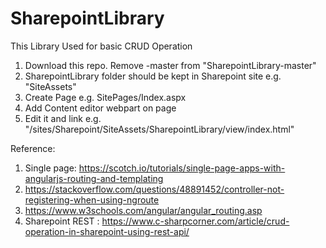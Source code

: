# SharepointLibrary
This Library Used for basic CRUD Operation
1. Download this repo. Remove -master from  "SharepointLibrary-master"  
2. SharepointLibrary folder should be kept in Sharepoint site e.g. "SiteAssets"
3. Create Page e.g. SitePages/Index.aspx
4. Add Content editor webpart on page
5. Edit it and link e.g. "/sites/Sharepoint/SiteAssets/SharepointLibrary/view/index.html"



Reference:

1. Single page: https://scotch.io/tutorials/single-page-apps-with-angularjs-routing-and-templating
2. https://stackoverflow.com/questions/48891452/controller-not-registering-when-using-ngroute
3. https://www.w3schools.com/angular/angular_routing.asp
4. Sharepoint REST : https://www.c-sharpcorner.com/article/crud-operation-in-sharepoint-using-rest-api/


